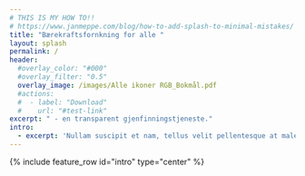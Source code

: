 ```yaml
---
# THIS IS MY HOW TO!!
# https://www.janmeppe.com/blog/how-to-add-splash-to-minimal-mistakes/
title: "Bærekraftsfornkning for alle "
layout: splash
permalink: /
header:
  #overlay_color: "#000"
  #overlay_filter: "0.5"
  overlay_image: /images/Alle ikoner RGB_Bokmål.pdf
  #actions:
  #  - label: "Download"
  #    url: "#test-link"
excerpt: " - en transparent gjenfinningstjeneste."
intro: 
  - excerpt: 'Nullam suscipit et nam, tellus velit pellentesque at malesuada, enim eaque. Quis nulla, netus tempor in diam gravida tincidunt, *proin faucibus* voluptate felis id sollicitudin. Centered with `type="center"`'
---
```

{% include feature_row id="intro" type="center" %}
